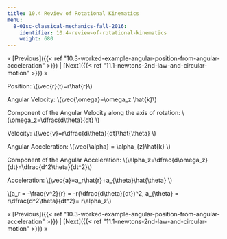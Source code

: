 ```yaml
---
title: 10.4 Review of Rotational Kinematics
menu:
  8-01sc-classical-mechanics-fall-2016:
    identifier: 10.4-review-of-rotational-kinematics
    weight: 680
---
```

« [Previous]({{< ref "10.3-worked-example-angular-position-from-angular-acceleration" >}}) | [Next]({{< ref "11.1-newtons-2nd-law-and-circular-motion" >}}) »

Position: \\(\\vec{r}(t)=r\\hat{r}\\)

Angular Velocity: \\(\\vec{\\omega}=\\omega\_z \\hat{k}\\)

Component of the Angular Velocity along the axis of rotation: \\(\\omega\_z=\\dfrac{d\\theta}{dt} \\)

Velocity: \\(\\vec{v}=r\\dfrac{d\\theta}{dt}\\hat{\\theta} \\)

Angular Acceleration: \\(\\vec{\\alpha} = \\alpha\_{z}\\hat{k} \\)

Component of the Angular Acceleration: \\(\\alpha\_z=\\dfrac{d\\omega\_z}{dt}=\\dfrac{d^2\\theta}{dt^2}\\)

Acceleration: \\(\\vec{a}=a\_r\\hat{r}+a\_{\\theta}\\hat{\\theta} \\)

\\(a\_r = -\\frac{v^2}{r} = -r(\\dfrac{d\\theta}{dt})^2, a\_{\\theta} = r\\dfrac{d^2\\theta}{dt^2}= r\\alpha\_z\\)

« [Previous]({{< ref "10.3-worked-example-angular-position-from-angular-acceleration" >}}) | [Next]({{< ref "11.1-newtons-2nd-law-and-circular-motion" >}}) »